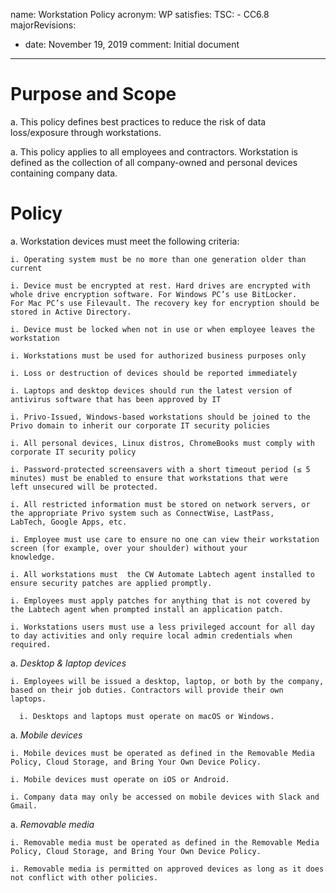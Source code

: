 name: Workstation Policy
acronym: WP
satisfies:
  TSC:
    - CC6.8
majorRevisions:
  - date: November 19, 2019
    comment: Initial document
---

# Purpose and Scope

a. This policy defines best practices to reduce the risk of data loss/exposure through workstations.

a. This policy applies to all employees and contractors. Workstation is defined as the collection of all company-owned and personal devices containing company data.

# Policy

a. Workstation devices must meet the following criteria:

    i. Operating system must be no more than one generation older than current

    i. Device must be encrypted at rest. Hard drives are encrypted with whole drive encryption software. For Windows PC’s use BitLocker.
    For Mac PC’s use Filevault. The recovery key for encryption should be stored in Active Directory.

    i. Device must be locked when not in use or when employee leaves the workstation

    i. Workstations must be used for authorized business purposes only

    i. Loss or destruction of devices should be reported immediately

    i. Laptops and desktop devices should run the latest version of antivirus software that has been approved by IT

    i. Privo-Issued, Windows-based workstations should be joined to the Privo domain to inherit our corporate IT security policies

    i. All personal devices, Linux distros, ChromeBooks must comply with corporate IT security policy

    i. Password-protected screensavers with a short timeout period (≤ 5 minutes) must be enabled to ensure that workstations that were
    left unsecured will be protected.

    i. All restricted information must be stored on network servers, or the appropriate Privo system such as ConnectWise, LastPass,
    LabTech, Google Apps, etc.

    i. Employee must use care to ensure no one can view their workstation screen (for example, over your shoulder) without your
    knowledge.

    i. All workstations must  the CW Automate Labtech agent installed to ensure security patches are applied promptly.

    i. Employees must apply patches for anything that is not covered by the Labtech agent when prompted install an application patch.

    i. Workstations users must use a less privileged account for all day to day activities and only require local admin credentials when
    required.

a. *Desktop & laptop devices*

    i. Employees will be issued a desktop, laptop, or both by the company, based on their job duties. Contractors will provide their own
    laptops.

	  i. Desktops and laptops must operate on macOS or Windows.

a. *Mobile devices*

    i. Mobile devices must be operated as defined in the Removable Media Policy, Cloud Storage, and Bring Your Own Device Policy.

    i. Mobile devices must operate on iOS or Android.

    i. Company data may only be accessed on mobile devices with Slack and Gmail.

a. *Removable media*

    i. Removable media must be operated as defined in the Removable Media Policy, Cloud Storage, and Bring Your Own Device Policy.

    i. Removable media is permitted on approved devices as long as it does not conflict with other policies.
